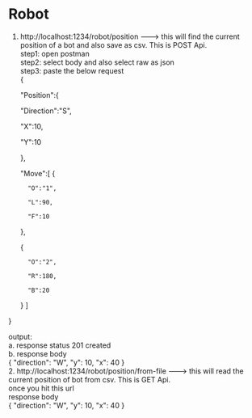 # Robot
1. http://localhost:1234/robot/position ---> this will find the current position of a bot and also save as csv. This is POST Api.<br>
step1: open postman<br>
step2: select body and also select raw as json<br>
step3: paste the below request<br>
{

   "Position":{

      "Direction":"S",

      "X":10,

      "Y":10

   },

   "Move":[
{

         "O":"1",

         "L":90,

         "F":10

      },

      {

         "O":"2",

         "R":180,

         "B":20

      }
   ]

}

output: <br>
a. response status 201 created<br>
b. response body <br>
{
    "direction": "W",
    "y": 10,
    "x": 40
}<br>
2. http://localhost:1234/robot/position/from-file ---> this will read the current position of bot from csv. This is GET Api.<br>
once you hit this url<br>
response body<br>
{
    "direction": "W",
    "y": 10,
    "x": 40
}
